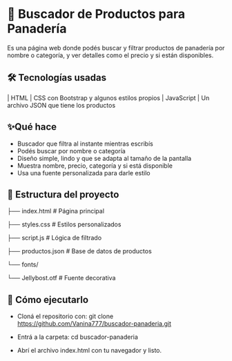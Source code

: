 # 🥖 Buscador de Productos para Panadería

Es una página web donde podés buscar y filtrar productos de panadería por nombre o categoría, y ver detalles como el precio y si están disponibles.

## 🛠 Tecnologías usadas
| HTML
| CSS con Bootstrap y algunos estilos propios
| JavaScript 
| Un archivo JSON que tiene los productos

## ✨Qué hace
- Buscador que filtra al instante mientras escribís
- Podés buscar por nombre o categoría
- Diseño simple, lindo y que se adapta al tamaño de la pantalla
- Muestra nombre, precio, categoría y si está disponible
- Usa una fuente personalizada para darle estilo

## 📂 Estructura del proyecto

├── index.html # Página principal

├── styles.css # Estilos personalizados

├── script.js # Lógica de filtrado

├── productos.json # Base de datos de productos

└── fonts/

└── Jellybost.otf # Fuente decorativa


## 🚀 Cómo ejecutarlo

- Cloná el repositorio con:
 git clone https://github.com/Vanina777/buscador-panaderia.git

- Entrá a la carpeta:
cd buscador-panaderia

- Abrí el archivo index.html con tu navegador  y listo.
